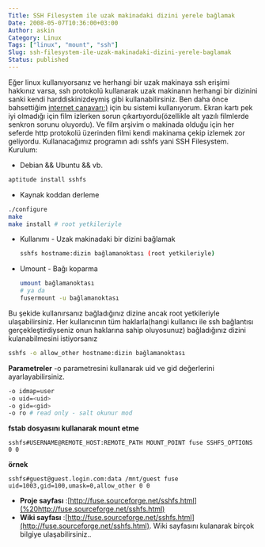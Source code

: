 ```yaml
---
Title: SSH Filesystem ile uzak makinadaki dizini yerele bağlamak
Date: 2008-05-07T10:36:00+03:00
Author: askin
Category: Linux
Tags: ["linux", "mount", "ssh"]
Slug: ssh-filesystem-ile-uzak-makinadaki-dizini-yerele-baglamak
Status: published
---
```


Eğer linux kullanıyorsanız ve herhangi bir uzak makinaya ssh erişimi hakkınız varsa, ssh protokolü kullanarak uzak makinanın herhangi bir dizinini sanki kendi harddiskinizdeymiş gibi kullanabilirsiniz.
Ben daha önce bahsettiğim [internet canavarı:)](http://blog.yollu.com/2008/02/21/telekom-artik-kork-benden/) için bu sistemi kullanıyorum. Ekran kartı pek iyi olmadığı için film izlerken sorun çıkartıyordu(özellikle alt yazılı filmlerde senkron sorunu oluyordu). Ve film arşivim o makinada olduğu için her seferde http protokolü üzerinden filmi kendi makinama çekip izlemek zor geliyordu.
Kullanacağımız programın adı sshfs yani SSH Filesystem.
Kurulum:

 - Debian && Ubuntu && vb.
 ```bash
 aptitude install sshfs
 ```
 - Kaynak koddan derleme
 ```bash
 ./configure
 make
 make install # root yetkileriyle
 ```

 - Kullanımı - Uzak makinadaki bir dizini bağlamak
   ```bash
   sshfs hostname:dizin bağlamanoktası (root yetkileriyle)
   ```
 - Umount - Bağı koparma
   ```bash
   umount bağlamanoktası
   # ya da
   fusermount -u bağlamanoktası
   ```

Bu şekide kullanırsanız bağladığınız dizine ancak root yetkileriyle ulaşabilirsiniz. Her kullanıcının tüm haklarla(hangi kullanıcı ile ssh bağlantısı gerçekleştirdiyseniz onun haklarına sahip oluyosunuz) bağladığınız dizini kulanabilmesini istiyorsanız
```bash
sshfs -o allow_other hostname:dizin bağlamanoktası
```
**Parametreler**
-o parametresini kullanarak uid ve gid değerlerini ayarlayabilirsiniz.

```bash
-o idmap=user
-o uid=<uid>
-o gid=<gid>
-o ro # read only - salt okunur mod
```

**fstab dosyasını kullanarak mount etme**
```
sshfs#USERNAME@REMOTE_HOST:REMOTE_PATH MOUNT_POINT fuse SSHFS_OPTIONS 0 0
```
**örnek**
```
sshfs#guest@guest.login.com:data /mnt/guest fuse uid=1003,gid=100,umask=0,allow_other 0 0
```

- **Proje sayfası** :[http://fuse.sourceforge.net/sshfs.html](%20http://fuse.sourceforge.net/sshfs.html)
- **Wiki sayfası** :[http://fuse.sourceforge.net/sshfs.html](http://fuse.sourceforge.net/sshfs.html). Wiki sayfasını kulanarak birçok bilgiye ulaşabilirsiniz..
